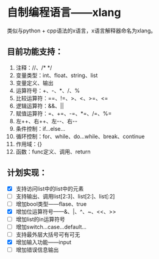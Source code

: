 # 自制编程语言——xlang

类似与python + cpp语法的x语言，x语言解释器命名为xlang。



## 目前功能支持：

1. 注释：//、/*	*/
2. 变量类型：int、float、string、list
3. 变量定义、输出
4. 运算符号：+、-、*、/、%
5. 比较运算符：==、!=、>、<、>=、<=
6. 逻辑运算符：&&、||
7. 赋值运算符：=、+=、-=、*=、/=、%=
8. 左++、右++、左--、右--
9. 条件控制：if...else...
10. 循环控制：for、while、do...while、break、continue
11. 作用域：{}
12. 函数：func定义、调用、return



## 计划实现：

- [x] 支持访问list中的list中的元素
- [ ] 支持输出、调用list[2:3]、list[2:]、list[:2]
- [ ] 增加bool类型——flase、true
- [x] 增加位运算符号——&、|、^、~、<<、>>
- [ ] 增加list的in运算符号
- [ ] 增加switch...case...default...
- [ ] 支持最外层大括号可有可无
- [x] 增加输入功能——input
- [ ] 增加错误信息输出